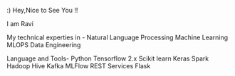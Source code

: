 :) Hey,Nice to See You !!

I am Ravi

My technical experties in -
Natural Language Processing
Machine Learning
MLOPS
Data Engineering

Language and Tools-
Python
Tensorflow 2.x
Scikit learn
Keras
Spark
Hadoop
Hive
Kafka
MLFlow
REST Services
Flask



